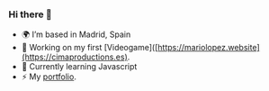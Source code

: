 ### Hi there 👋
- 🌍 I’m based in Madrid, Spain
- 🔭 Working on my first [Videogame]([https://mariolopez.website](https://cimaproductions.es).
- 🧠 Currently learning Javascript
- ⚡ My [portfolio](https://mariolopez.website).


<!--
**mariolpzz/mariolpzz** is a ✨ _special_ ✨ repository because its `README.md` (this file) appears on your GitHub profile.

Here are some ideas to get you started:

- 🔭 I’m currently working on ...
- 🌱 I’m currently learning ...
- 👯 I’m looking to collaborate on ...
- 🤔 I’m looking for help with ...
- 💬 Ask me about ...
- 📫 How to reach me: ...
- 😄 Pronouns: ...
- ⚡ Fun fact: ...
-->
